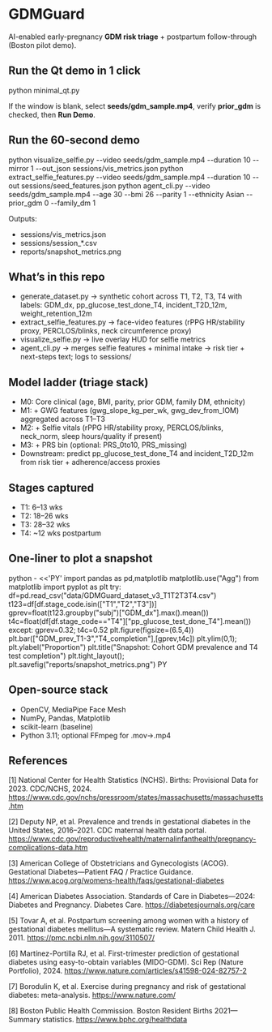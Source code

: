 # GDMGuard

AI-enabled early-pregnancy **GDM risk triage** + postpartum follow-through (Boston pilot demo).

## Run the Qt demo in 1 click

python minimal_qt.py

If the window is blank, select **seeds/gdm_sample.mp4**, verify **prior_gdm** is checked, then **Run Demo**.

## Run the 60-second demo
python visualize_selfie.py --video seeds/gdm_sample.mp4 --duration 10 --mirror 1 --out_json sessions/vis_metrics.json
python extract_selfie_features.py --video seeds/gdm_sample.mp4 --duration 10 --out sessions/seed_features.json
python agent_cli.py --video seeds/gdm_sample.mp4 --age 30 --bmi 26 --parity 1 --ethnicity Asian --prior_gdm 0 --family_dm 1

Outputs:
- sessions/vis_metrics.json
- sessions/session_*.csv
- reports/snapshot_metrics.png

## What’s in this repo
- generate_dataset.py → synthetic cohort across T1, T2, T3, T4 with labels: GDM_dx, pp_glucose_test_done_T4, incident_T2D_12m, weight_retention_12m
- extract_selfie_features.py → face-video features (rPPG HR/stability proxy, PERCLOS/blinks, neck circumference proxy)
- visualize_selfie.py → live overlay HUD for selfie metrics
- agent_cli.py → merges selfie features + minimal intake → risk tier + next-steps text; logs to sessions/

## Model ladder (triage stack)
- M0: Core clinical (age, BMI, parity, prior GDM, family DM, ethnicity)
- M1: + GWG features (gwg_slope_kg_per_wk, gwg_dev_from_IOM) aggregated across T1–T3
- M2: + Selfie vitals (rPPG HR/stability proxy, PERCLOS/blinks, neck_norm, sleep hours/quality if present)
- M3: + PRS bin (optional: PRS_0to10, PRS_missing)
- Downstream: predict pp_glucose_test_done_T4 and incident_T2D_12m from risk tier + adherence/access proxies

## Stages captured
- T1: 6–13 wks
- T2: 18–26 wks
- T3: 28–32 wks
- T4: ~12 wks postpartum

## One-liner to plot a snapshot
python - <<'PY'
import pandas as pd,matplotlib
matplotlib.use("Agg")
from matplotlib import pyplot as plt
try:
    df=pd.read_csv("data/GDMGuard_dataset_v3_T1T2T3T4.csv")
    t123=df[df.stage_code.isin(["T1","T2","T3"])]
    gprev=float(t123.groupby("subj")["GDM_dx"].max().mean())
    t4c=float(df[df.stage_code=="T4"]["pp_glucose_test_done_T4"].mean())
except:
    gprev=0.32; t4c=0.52
plt.figure(figsize=(6.5,4))
plt.bar(["GDM_prev_T1-3","T4_completion"],[gprev,t4c])
plt.ylim(0,1); plt.ylabel("Proportion")
plt.title("Snapshot: Cohort GDM prevalence and T4 test completion")
plt.tight_layout(); plt.savefig("reports/snapshot_metrics.png")
PY

## Open-source stack
- OpenCV, MediaPipe Face Mesh
- NumPy, Pandas, Matplotlib
- scikit-learn (baseline)
- Python 3.11; optional FFmpeg for .mov→.mp4

## References

[1] National Center for Health Statistics (NCHS). Births: Provisional Data for 2023. CDC/NCHS, 2024.
https://www.cdc.gov/nchs/pressroom/states/massachusetts/massachusetts.htm

[2] Deputy NP, et al. Prevalence and trends in gestational diabetes in the United States, 2016–2021. CDC maternal health data portal.
https://www.cdc.gov/reproductivehealth/maternalinfanthealth/pregnancy-complications-data.htm

[3] American College of Obstetricians and Gynecologists (ACOG). Gestational Diabetes—Patient FAQ / Practice Guidance.
https://www.acog.org/womens-health/faqs/gestational-diabetes

[4] American Diabetes Association. Standards of Care in Diabetes—2024: Diabetes and Pregnancy. Diabetes Care.
https://diabetesjournals.org/care

[5] Tovar A, et al. Postpartum screening among women with a history of gestational diabetes mellitus—A systematic review. Matern Child Health J. 2011.
https://pmc.ncbi.nlm.nih.gov/3110507/

[6] Martínez-Portilla RJ, et al. First-trimester prediction of gestational diabetes using easy-to-obtain variables (MIDO-GDM). Sci Rep (Nature Portfolio), 2024.
https://www.nature.com/articles/s41598-024-82757-2

[7] Borodulin K, et al. Exercise during pregnancy and risk of gestational diabetes: meta-analysis.
https://www.nature.com/

[8] Boston Public Health Commission. Boston Resident Births 2021—Summary statistics.
https://www.bphc.org/healthdata
